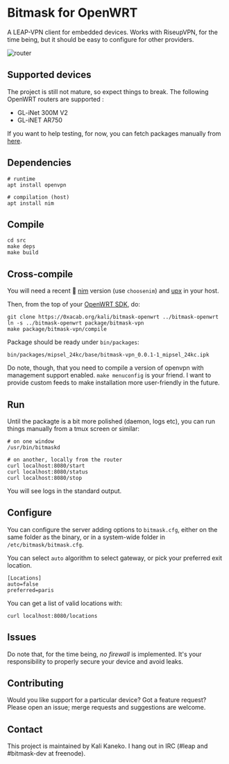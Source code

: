 # Bitmask for OpenWRT

A LEAP-VPN client for embedded devices. Works with RiseupVPN, for the time
being, but it should be easy to configure for other providers.

![router](https://0xacab.org/kali/bitmask-openwrt/-/raw/master/docs/router.png)

## Supported devices

The project is still not mature, so expect things to break. The following OpenWRT routers are supported :

* GL-iNet 300M V2
* GL-iNET AR750

If you want to help testing, for now, you can fetch packages manually from [here](https://sindominio.net/kali/openwrt/mipsel_24kc/packages/).

## Dependencies

```
# runtime
apt install openvpn

# compilation (host)
apt install nim
```

## Compile

```
cd src
make deps
make build
```

## Cross-compile

You will need a recent 👑 [nim](https://nim-lang.org/) version (use `choosenim`) and [upx](https://upx.github.io/) in your host.

Then, from the top of your [OpenWRT SDK](https://github.com/openwrt/openwrt/), do:

```
git clone https://0xacab.org/kali/bitmask-openwrt ../bitmask-openwrt
ln -s ../bitmask-openwrt package/bitmask-vpn
make package/bitmask-vpn/compile
```

Package should be ready under `bin/packages`:

```
bin/packages/mipsel_24kc/base/bitmask-vpn_0.0.1-1_mipsel_24kc.ipk
```

Do note, though, that you need to compile a version of openvpn with management
support enabled. `make menuconfig` is your friend. I want to provide custom
feeds to make installation more user-friendly in the future.

## Run

Until the packagte is a bit more polished (daemon, logs etc), you can run things manually from a tmux screen or similar:

```
# on one window
/usr/bin/bitmaskd

# on another, locally from the router
curl localhost:8080/start
curl localhost:8080/status
curl localhost:8080/stop
```

You will see logs in the standard output.

## Configure

You can configure the server adding options to `bitmask.cfg`, either on the
same folder as the binary, or in a system-wide folder in
`/etc/bitmask/bitmask.cfg`. 

You can select `auto` algorithm to select gateway, or pick your preferred exit
location.

```
[Locations]
auto=false
preferred=paris
```

You can get a list of valid locations with:

```
curl localhost:8080/locations
```

## Issues

Do note that, for the time being, *no firewall* is implemented. It's your
responsibility to properly secure your device and avoid leaks.

## Contributing

Would you like support for a particular device? Got a feature request? 
Please open an issue; merge requests and suggestions are welcome.

## Contact

This project is maintained by Kali Kaneko. I hang out in IRC (#leap and #bitmask-dev at freenode).
